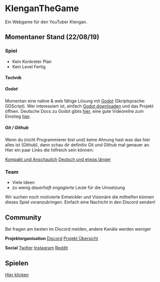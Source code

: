 # KlenganTheGame
Ein Webgame für den YouTuber Klengan.

## Momentaner Stand (22/08/19)
### Spiel
- Kein Konkreter Plan
- Kein Level Fertig

#### Technik
##### Godot
Momentan eine native & web fähige Lösung mit [Godot](https://godotengine.org/) (Skriptsprache: GDScript).
Wer interessiert ist, einfach [Godot downloaden](https://godotengine.org/download/windows) und das Projekt öffnen.
Deutsche Docs zu Godot gibts [hier](https://docs.godotengine.org/de/latest/index.html), eine gute Videoreihe zum Einstieg [hier](https://www.youtube.com/playlist?list=PL_pqkvxZ6ho0nVXxQCdND2cbWSVAX2nhs).

##### Git / Github
Wenn du (nicht Programmierer bist und) keine Ahnung hast was das hier alles ist (Github), dann schau dir definitiv Git und Github mal genauer an. Hier ein paar Links die hilfreich sein können:

[Kompakt und Anschaulich](https://www.youtube.com/watch?v=A-4WltCTVms&list=PLe6EXFvnTV7-_41SpakZoTIYCgX4aMTdU)
[Deutsch und etwas länger](https://www.youtube.com/watch?v=EfU4o7U_xAk)


### Team
- Viele Ideen
- zu wenig _dauerhaft engagierte_ Leute für die Umsetzung

Wir suchen noch motivierte Entwickler und Visionäre die mithelfen können dieses Spiel voranzubringen.
Einfach eine Nachicht in den Discord senden!

## Community
Bei fragen am besten im Discord melden, andere Kanäle werden weniger

**Projektorganisation**
[Discord](https://discord.gg/BdXrmeU)
[Projekt Übersicht](https://tree.taiga.io/project/itsleo-klengan-the-game/timeline)

**Social**
[Twitter](https://twitter.com/KlengantheGame_)
[Instagram]()
[Reddit](https://www.instagram.com/klengan_the_game/)

## Spielen
[Hier klicken](https://klenganthegame.github.io/KlenganTheGame/index.html)

